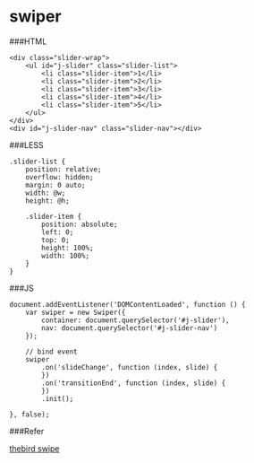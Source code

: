# swiper

###HTML

    <div class="slider-wrap">
        <ul id="j-slider" class="slider-list">
            <li class="slider-item">1</li>
            <li class="slider-item">2</li>
            <li class="slider-item">3</li>
            <li class="slider-item">4</li>
            <li class="slider-item">5</li>
        </ul>
    </div>
    <div id="j-slider-nav" class="slider-nav"></div>

###LESS

    .slider-list {
        position: relative;
        overflow: hidden;
        margin: 0 auto;
        width: @w;
        height: @h;
    
        .slider-item {
            position: absolute;
            left: 0;
            top: 0;
            height: 100%;
            width: 100%;
        }
    }

###JS

    document.addEventListener('DOMContentLoaded', function () {
        var swiper = new Swiper({
            container: document.querySelector('#j-slider'),
            nav: document.querySelector('#j-slider-nav')
        });

        // bind event
        swiper
            .on('slideChange', function (index, slide) {
            })
            .on('transitionEnd', function (index, slide) {
            })
            .init();

    }, false);
    
###Refer
    
[thebird swipe](https://github.com/thebird/Swipe)
